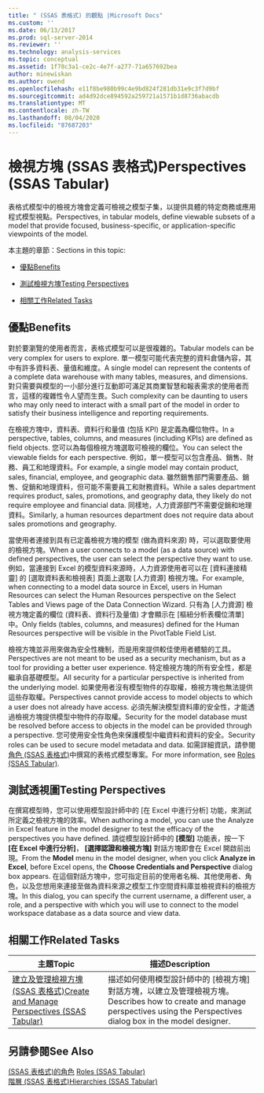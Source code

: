 ```yaml
---
title: " (SSAS 表格式) 的觀點 |Microsoft Docs"
ms.custom: ''
ms.date: 06/13/2017
ms.prod: sql-server-2014
ms.reviewer: ''
ms.technology: analysis-services
ms.topic: conceptual
ms.assetid: 1f78c3a1-ce2c-4e7f-a277-71a657692bea
author: minewiskan
ms.author: owend
ms.openlocfilehash: e11f8be980b99c4e9bd824f281db31e9c3f7d9bf
ms.sourcegitcommit: ad4d92dce894592a259721a1571b1d8736abacdb
ms.translationtype: MT
ms.contentlocale: zh-TW
ms.lasthandoff: 08/04/2020
ms.locfileid: "87687203"
---
```

# <a name="perspectives-ssas-tabular"></a><span data-ttu-id="78a70-102">檢視方塊 (SSAS 表格式)</span><span class="sxs-lookup"><span data-stu-id="78a70-102">Perspectives (SSAS Tabular)</span></span>
  <span data-ttu-id="78a70-103">表格式模型中的檢視方塊會定義可檢視之模型子集，以提供具體的特定商務或應用程式模型視點。</span><span class="sxs-lookup"><span data-stu-id="78a70-103">Perspectives, in tabular models, define viewable subsets of a model that provide focused, business-specific, or application-specific viewpoints of the model.</span></span>  
  
 <span data-ttu-id="78a70-104">本主題的章節：</span><span class="sxs-lookup"><span data-stu-id="78a70-104">Sections in this topic:</span></span>  
  
-   [<span data-ttu-id="78a70-105">優點</span><span class="sxs-lookup"><span data-stu-id="78a70-105">Benefits</span></span>](#bkmk_understanding)  
  
-   [<span data-ttu-id="78a70-106">測試檢視方塊</span><span class="sxs-lookup"><span data-stu-id="78a70-106">Testing Perspectives</span></span>](#bkmk_testpersp)  
  
-   [<span data-ttu-id="78a70-107">相關工作</span><span class="sxs-lookup"><span data-stu-id="78a70-107">Related Tasks</span></span>](#bkmk_related_tasks)  
  
##  <a name="benefits"></a><a name="bkmk_understanding"></a> <span data-ttu-id="78a70-108">優點</span><span class="sxs-lookup"><span data-stu-id="78a70-108">Benefits</span></span>  
 <span data-ttu-id="78a70-109">對於要瀏覽的使用者而言，表格式模型可以是很複雜的。</span><span class="sxs-lookup"><span data-stu-id="78a70-109">Tabular models can be very complex for users to explore.</span></span> <span data-ttu-id="78a70-110">單一模型可能代表完整的資料倉儲內容，其中有許多資料表、量值和維度。</span><span class="sxs-lookup"><span data-stu-id="78a70-110">A single model can represent the contents of a complete data warehouse with many tables, measures, and dimensions.</span></span> <span data-ttu-id="78a70-111">對只需要與模型的一小部分進行互動即可滿足其商業智慧和報表需求的使用者而言，這樣的複雜性令人望而生畏。</span><span class="sxs-lookup"><span data-stu-id="78a70-111">Such complexity can be daunting to users who may only need to interact with a small part of the model in order to satisfy their business intelligence and reporting requirements.</span></span>  
  
 <span data-ttu-id="78a70-112">在檢視方塊中，資料表、資料行和量值 (包括 KPI) 是定義為欄位物件。</span><span class="sxs-lookup"><span data-stu-id="78a70-112">In a perspective, tables, columns, and measures (including KPIs) are defined as field objects.</span></span> <span data-ttu-id="78a70-113">您可以為每個檢視方塊選取可檢視的欄位。</span><span class="sxs-lookup"><span data-stu-id="78a70-113">You can select the viewable fields for each perspective.</span></span> <span data-ttu-id="78a70-114">例如，單一模型可以包含產品、銷售、財務、員工和地理資料。</span><span class="sxs-lookup"><span data-stu-id="78a70-114">For example, a single model may contain product, sales, financial, employee, and geographic data.</span></span> <span data-ttu-id="78a70-115">雖然銷售部門需要產品、銷售、促銷和地理資料，但可能不需要員工和財務資料。</span><span class="sxs-lookup"><span data-stu-id="78a70-115">While a sales department requires product, sales, promotions, and geography data, they likely do not require employee and financial data.</span></span> <span data-ttu-id="78a70-116">同樣地，人力資源部門不需要促銷和地理資料。</span><span class="sxs-lookup"><span data-stu-id="78a70-116">Similarly, a human resources department does not require data about sales promotions and geography.</span></span>  
  
 <span data-ttu-id="78a70-117">當使用者連接到具有已定義檢視方塊的模型 (做為資料來源) 時，可以選取要使用的檢視方塊。</span><span class="sxs-lookup"><span data-stu-id="78a70-117">When a user connects to a model (as a data source) with defined perspectives, the user can select the perspective they want to use.</span></span> <span data-ttu-id="78a70-118">例如，當連接到 Excel 的模型資料來源時，人力資源使用者可以在 [資料連接精靈] 的 [選取資料表和檢視表] 頁面上選取 [人力資源] 檢視方塊。</span><span class="sxs-lookup"><span data-stu-id="78a70-118">For example, when connecting to a model data source in Excel, users in Human Resources can select the Human Resources perspective on the Select Tables and Views page of the Data Connection Wizard.</span></span> <span data-ttu-id="78a70-119">只有為 [人力資源] 檢視方塊定義的欄位 (資料表、資料行及量值) 才會顯示在 [樞紐分析表欄位清單] 中。</span><span class="sxs-lookup"><span data-stu-id="78a70-119">Only fields (tables, columns, and measures) defined for the Human Resources perspective will be visible in the PivotTable Field List.</span></span>  
  
 <span data-ttu-id="78a70-120">檢視方塊並非用來做為安全性機制，而是用來提供較佳使用者體驗的工具。</span><span class="sxs-lookup"><span data-stu-id="78a70-120">Perspectives are not meant to be used as a security mechanism, but as a tool for providing a better user experience.</span></span> <span data-ttu-id="78a70-121">特定檢視方塊的所有安全性，都是繼承自基礎模型。</span><span class="sxs-lookup"><span data-stu-id="78a70-121">All security for a particular perspective is inherited from the underlying model.</span></span> <span data-ttu-id="78a70-122">如果使用者沒有模型物件的存取權，檢視方塊也無法提供這些存取權。</span><span class="sxs-lookup"><span data-stu-id="78a70-122">Perspectives cannot provide access to model objects to which a user does not already have access.</span></span> <span data-ttu-id="78a70-123">必須先解決模型資料庫的安全性，才能透過檢視方塊提供模型中物件的存取權。</span><span class="sxs-lookup"><span data-stu-id="78a70-123">Security for the model database must be resolved before access to objects in the model can be provided through a perspective.</span></span> <span data-ttu-id="78a70-124">您可使用安全性角色來保護模型中繼資料和資料的安全。</span><span class="sxs-lookup"><span data-stu-id="78a70-124">Security roles can be used to secure model metadata and data.</span></span> <span data-ttu-id="78a70-125">如需詳細資訊，請參閱 [角色 &#40;SSAS 表格式&#41;](roles-ssas-tabular.md)中撰寫的表格式模型專案。</span><span class="sxs-lookup"><span data-stu-id="78a70-125">For more information, see [Roles &#40;SSAS Tabular&#41;](roles-ssas-tabular.md).</span></span>  
  
##  <a name="testing-perspectives"></a><a name="bkmk_testpersp"></a><span data-ttu-id="78a70-126">測試透視圖</span><span class="sxs-lookup"><span data-stu-id="78a70-126">Testing Perspectives</span></span>  
 <span data-ttu-id="78a70-127">在撰寫模型時，您可以使用模型設計師中的 [在 Excel 中進行分析] 功能，來測試所定義之檢視方塊的效率。</span><span class="sxs-lookup"><span data-stu-id="78a70-127">When authoring a model, you can use the Analyze in Excel feature in the model designer to test the efficacy of the perspectives you have defined.</span></span> <span data-ttu-id="78a70-128">請從模型設計師中的 **[模型]** 功能表，按一下 **[在 Excel 中進行分析]**， **[選擇認證和檢視方塊]** 對話方塊即會在 Excel 開啟前出現。</span><span class="sxs-lookup"><span data-stu-id="78a70-128">From the **Model** menu in the model designer, when you click **Analyze in Excel**, before Excel opens, the **Choose Credentials and Perspective** dialog box appears.</span></span> <span data-ttu-id="78a70-129">在這個對話方塊中，您可指定目前的使用者名稱、其他使用者、角色，以及您想用來連接至做為資料來源之模型工作空間資料庫並檢視資料的檢視方塊。</span><span class="sxs-lookup"><span data-stu-id="78a70-129">In this dialog, you can specify the current username, a different user, a role, and a perspective with which you will use to connect to the model workspace database as a data source and view data.</span></span>  
  
##  <a name="related-tasks"></a><a name="bkmk_related_tasks"></a> <span data-ttu-id="78a70-130">相關工作</span><span class="sxs-lookup"><span data-stu-id="78a70-130">Related Tasks</span></span>  
  
|<span data-ttu-id="78a70-131">主題</span><span class="sxs-lookup"><span data-stu-id="78a70-131">Topic</span></span>|<span data-ttu-id="78a70-132">描述</span><span class="sxs-lookup"><span data-stu-id="78a70-132">Description</span></span>|  
|-----------|-----------------|  
|[<span data-ttu-id="78a70-133">建立及管理檢視方塊 &#40;SSAS 表格式&#41;</span><span class="sxs-lookup"><span data-stu-id="78a70-133">Create and Manage Perspectives &#40;SSAS Tabular&#41;</span></span>](perspectives-ssas-tabular.md)|<span data-ttu-id="78a70-134">描述如何使用模型設計師中的 [檢視方塊] 對話方塊，以建立及管理檢視方塊。</span><span class="sxs-lookup"><span data-stu-id="78a70-134">Describes how to create and manage perspectives using the Perspectives dialog box in the model designer.</span></span>|  
  
## <a name="see-also"></a><span data-ttu-id="78a70-135">另請參閱</span><span class="sxs-lookup"><span data-stu-id="78a70-135">See Also</span></span>  
 <span data-ttu-id="78a70-136">[&#40;SSAS 表格式&#41;的角色](roles-ssas-tabular.md) </span><span class="sxs-lookup"><span data-stu-id="78a70-136">[Roles &#40;SSAS Tabular&#41;](roles-ssas-tabular.md) </span></span>  
 [<span data-ttu-id="78a70-137">階層 &#40;SSAS 表格式&#41;</span><span class="sxs-lookup"><span data-stu-id="78a70-137">Hierarchies &#40;SSAS Tabular&#41;</span></span>](hierarchies-ssas-tabular.md)  
  
  
